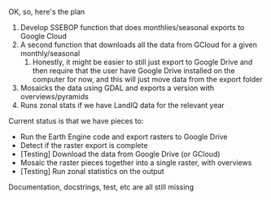 OK, so, here's the plan

1. Develop SSEBOP function that does monthlies/seasonal exports to Google Cloud
2. A second function that downloads all the data from GCloud for a given monthly/seasonal
   1. Honestly, it might be easier to still just export to Google Drive and then require
   that the user have Google Drive installed on the computer for now, and this will
    just move data from the export folder
3. Mosaicks the data using GDAL and exports a version with overviews/pyramids
4. Runs zonal stats if we have LandIQ data for the relevant year

Current status is that we have pieces to:
* Run the Earth Engine code and export rasters to Google Drive
* Detect if the raster export is complete
* [Testing] Download the data from Google Drive (or GCloud)
* Mosaic the raster pieces together into a single raster, with overviews
* [Testing] Run zonal statistics on the output

Documentation, docstrings, test, etc are all still missing